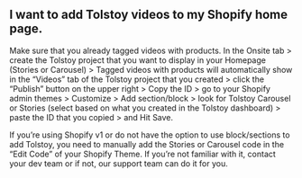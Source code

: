 ## I want to add Tolstoy videos to my Shopify home page.

Make sure that you already tagged videos with products. In the Onsite tab > create the Tolstoy project that you want to display in your Homepage (Stories or Carousel)  > Tagged videos with products will automatically show in the “Videos” tab of the Tolstoy project that you created > click the “Publish” button on the upper right > Copy the ID > go to your Shopify admin themes > Customize > Add section/block > look for Tolstoy Carousel or Stories (select based on what you created in the Tolstoy dashboard) > paste the ID that you copied > and Hit Save.

If you’re using Shopify v1 or do not have the option to use block/sections to add Tolstoy, you need to manually add the Stories or Carousel code in the “Edit Code” of your Shopify Theme. If you’re not familiar with it, contact your dev team or if not, our support team can do it for you.
